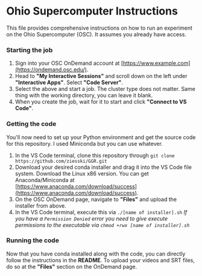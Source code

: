 # Ohio Supercomputer Instructions
This file provides comprehensive instructions on how to run an experiment on the Ohio Supercomputer (OSC). It assumes you already have access.

### Starting the job
1. Sign into your OSC OnDemand account at [https://www.example.com](https://ondemand.osc.edu/).
2. Head to **"My Interactive Sessions"** and scroll down on the left under **"Interactive Apps"**. Select **"Code Server"**.
3. Select the above and start a job. The cluster type does not matter. Same thing with the working directory, you can leave it blank.
4. When you create the job, wait for it to start and click **"Connect to VS Code"**.

### Getting the code
You'll now need to set up your Python environment and get the source code for this repository. I used Miniconda but you can use whatever. 
1. In the VS Code terminal, clone this repository through `git clone https://github.com/ziesski/GGR.git`
2. Download your desired conda installer and drag it into the VS Code file system. Download the Linux x86 version. You can get Anaconda/Miniconda at [https://www.anaconda.com/download/success](https://www.anaconda.com/download/success).
3. On the OSC OnDemand page, navigate to **"Files"** and upload the installer from above.
4. In the VS Code terminal, execute this via `./[name of installer].sh` *If you have a `Permission Denied` error you need to give execute permissions to the executable via `chmod +rwx [name of installer].sh`*

### Running the code
Now that you have conda installed along with the code, you can directly follow the instructions in the **README**. To upload your videos and SRT files, do so at the **"Files"** section on the OnDemand page.
